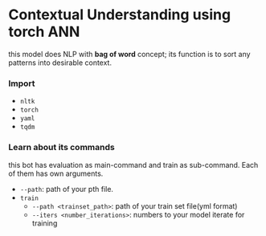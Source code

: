 # Contextual Understanding using torch ANN
this model does NLP with **bag of word** concept; its function is to sort any patterns into desirable context.

### Import
* `nltk`
* `torch`
* `yaml`
* `tqdm`

### Learn about its commands
this bot has evaluation as main-command and train as sub-command. Each of them has own arguments.

* `--path`: path of your pth file.
* `train`
  * `--path <trainset_path>`: path of your train set file(yml format)
  * `--iters <number_iterations>`: numbers to your model iterate for training